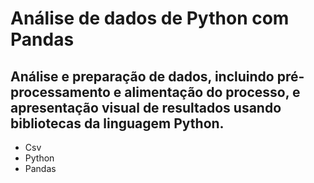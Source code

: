 # Análise de dados de Python com Pandas

## Análise e preparação de dados, incluindo pré-processamento e alimentação do processo, e apresentação visual de resultados usando bibliotecas da linguagem Python.

* Csv
* Python
* Pandas
